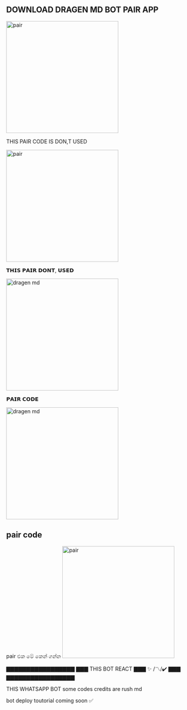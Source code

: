 ##  DOWNLOAD DRAGEN MD BOT PAIR APP

<a href="https://www.mediafire.com/file/uc0yizt82oc68hj/nithustore.apk/file"><img src="https://img.shields.io/badge/%F0%9F%8E%89%20Dragen%20md%20download-green" alt="pair" width="300"></a>


THIS PAIR CODE IS DON,T USED 

<a href="https://www.cpmrevenuegate.com/i9ccr7u7u?key=a8dd895d43337c8c0695f95218dadc6f"><img src="https://img.shields.io/badge/%F0%9F%8E%89%20Dragen%20md%20pair-blue" alt="pair" width="300"></a>


𝗧𝗛𝗜𝗦 𝗣𝗔𝗜𝗥 𝗗𝗢𝗡𝗧, 𝗨𝗦𝗘𝗗


<a href="https://www.cpmrevenuegate.com/i9ccr7u7u?key=a8dd895d43337c8c0695f95218dadc6f"><img src="https://img.shields.io/badge/%F0%9F%8E%89%20pair%20Whatsapp%20Bot-pink" alt="dragen md" width="300"></a>

𝗣𝗔𝗜𝗥 𝗖𝗢𝗗𝗘



<a href="https://rushtech.osc-fr1.scalingo.io/"><img src="https://img.shields.io/badge/%F0%9F%8E%89%20pair%20Whatsapp%20Bot-pink" alt="dragen md" width="300"></a>
## pair code 
pair එක මේ කෙන් ගන්න 
<a href="https://fx-session.vercel.app/"><img src="https://img.shields.io/badge/%F0%9F%8E%89%20Dragen%20pair-green" alt="pair" width="300"></a>


▇▇▇▇▇▇▇▇▇▇▇▇▇▇▇▇▇
                ▇▇▇
THIS BOT REACT  ▇▇▇
✨ /〽️/✔️       ▇▇▇
▇▇▇▇▇▇▇▇▇▇▇▇▇▇▇▇▇

THIS WHATSAPP BOT some codes credits are rush md

bot deploy toutorial coming soon ✅

